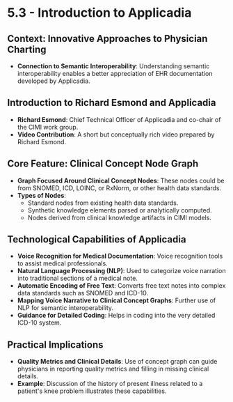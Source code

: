 # 5.3 - Introduction to Applicadia

## Context: Innovative Approaches to Physician Charting
- **Connection to Semantic Interoperability**: Understanding semantic interoperability enables a better appreciation of EHR documentation developed by Applicadia.

## Introduction to Richard Esmond and Applicadia
- **Richard Esmond**: Chief Technical Officer of Applicadia and co-chair of the CIMI work group.
- **Video Contribution**: A short but conceptually rich video prepared by Richard Esmond.

## Core Feature: Clinical Concept Node Graph
- **Graph Focused Around Clinical Concept Nodes**: These nodes could be from SNOMED, ICD, LOINC, or RxNorm, or other health data standards.
- **Types of Nodes**:
  - Standard nodes from existing health data standards.
  - Synthetic knowledge elements parsed or analytically computed.
  - Nodes derived from clinical knowledge artifacts in CIMI models.

## Technological Capabilities of Applicadia
- **Voice Recognition for Medical Documentation**: Voice recognition tools to assist medical professionals.
- **Natural Language Processing (NLP)**: Used to categorize voice narration into traditional sections of a medical note.
- **Automatic Encoding of Free Text**: Converts free text notes into complex data standards such as SNOMED and ICD-10.
- **Mapping Voice Narrative to Clinical Concept Graphs**: Further use of NLP for semantic interoperability.
- **Guidance for Detailed Coding**: Helps in coding into the very detailed ICD-10 system.

## Practical Implications
- **Quality Metrics and Clinical Details**: Use of concept graph can guide physicians in reporting quality metrics and filling in missing clinical details.
- **Example**: Discussion of the history of present illness related to a patient's knee problem illustrates these capabilities.

